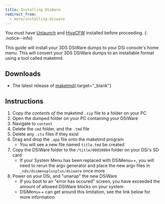```yaml
---
title: Installing DSiWare
redirect_from:
  - more/installing-dsiware
---
```


You must have [Unlaunch](/guide/installing-unlaunch/) and [HiyaCFW](/guide/installing-hiyacfw/) installed before proceeding.
{: .notice--info}

This guide will install your 3DS DSiWare dumps to your DSi console's home menu. This will convert your 3DS DSiWare dumps to an installable format using a tool called maketmd.

## Downloads
- The latest release of [maketmd](https://github.com/Tuxality/maketmd/releases){:target="_blank"}

## Instructions
1. Copy *the contents of* the maketmd `.zip` file to a folder on your PC
1. Open the dumped folder on your PC containing your DSiWare
1. Navigate to `content`
1. Delete the `cmd` folder, and the `.tmd` file
1. Delete any `.ctx` files if they exist
1. Drag and drop the `.app` file onto the maketmd program
    - You will see a new file named `title.tmd` be created
1. Copy the DSiWare folder to the `/title/00030004` folder on your DSi's SD card
    - If your System Menu has been replaced with DSiMenu++, you will need to rerun the argv generator and place the new argv files in `_nds/dsimenuplusplus/dsiware` once more
1. Power on your DSi, and "unwrap" the new DSiWare
    - If you boot to an "error has occured" screen, you have exceeded the amount of allowed DSiWare blocks on your system
    - DSiMenu++ can get around this limitation, see the link below for more information